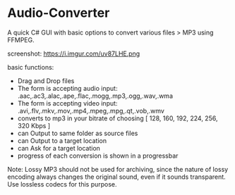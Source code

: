 # Audio-Converter

A quick C# GUI with basic options to convert various files > MP3 using FFMPEG. 

screenshot:
https://i.imgur.com/uv87LHE.png

basic functions:
- Drag and Drop files
- The form is accepting audio input: .aac,.ac3,.alac,.ape,.flac,.mogg,.mp3,.ogg,.wav,.wma
- The form is accepting video input: .avi,.flv,.mkv,.mov,.mp4,.mpeg,.mpg,.qt,.vob,.wmv   
- converts to mp3 in your bitrate of choosing [ 128, 160, 192, 224, 256, 320 Kbps ]
- can Output to same folder as source files
- can Output to a target location
- can Ask for a target location
- progress of each conversion is shown in a progressbar

Note:
Lossy MP3 should not be used for archiving, since the nature of lossy encoding always changes the original sound, even if it sounds transparent. Use lossless codecs for this purpose.
